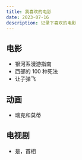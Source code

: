 ```yaml
---
title: 我喜欢的电影
date: 2023-07-16
description: 记录下喜欢的电影
---
```


## 电影

- 银河系漫游指南
- 西部的 100 种死法
- 让子弹飞

## 动画

- 瑞克和莫蒂

## 电视剧

- 是，首相
